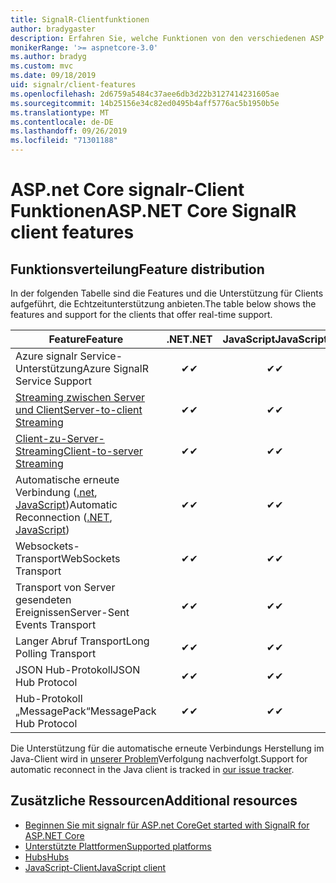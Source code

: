 ```yaml
---
title: SignalR-Clientfunktionen
author: bradygaster
description: Erfahren Sie, welche Funktionen von den verschiedenen ASP.net Core signalr-Clients unterstützt werden.
monikerRange: '>= aspnetcore-3.0'
ms.author: bradyg
ms.custom: mvc
ms.date: 09/18/2019
uid: signalr/client-features
ms.openlocfilehash: 2d6759a5484c37aee6db3d22b3127414231605ae
ms.sourcegitcommit: 14b25156e34c82ed0495b4aff5776ac5b1950b5e
ms.translationtype: MT
ms.contentlocale: de-DE
ms.lasthandoff: 09/26/2019
ms.locfileid: "71301188"
---
```

# <a name="aspnet-core-signalr-client-features"></a><span data-ttu-id="629b1-103">ASP.net Core signalr-Client Funktionen</span><span class="sxs-lookup"><span data-stu-id="629b1-103">ASP.NET Core SignalR client features</span></span>

## <a name="feature-distribution"></a><span data-ttu-id="629b1-104">Funktionsverteilung</span><span class="sxs-lookup"><span data-stu-id="629b1-104">Feature distribution</span></span>

<span data-ttu-id="629b1-105">In der folgenden Tabelle sind die Features und die Unterstützung für Clients aufgeführt, die Echtzeitunterstützung anbieten.</span><span class="sxs-lookup"><span data-stu-id="629b1-105">The table below shows the features and support for the clients that offer real-time support.</span></span>

| <span data-ttu-id="629b1-106">Feature</span><span class="sxs-lookup"><span data-stu-id="629b1-106">Feature</span></span> | <span data-ttu-id="629b1-107">.NET</span><span class="sxs-lookup"><span data-stu-id="629b1-107">.NET</span></span> | <span data-ttu-id="629b1-108">JavaScript</span><span class="sxs-lookup"><span data-stu-id="629b1-108">JavaScript</span></span> | <span data-ttu-id="629b1-109">Java</span><span class="sxs-lookup"><span data-stu-id="629b1-109">Java</span></span> |
| ---- | :-: | :-: | :-: |
| <span data-ttu-id="629b1-110">Azure signalr Service-Unterstützung</span><span class="sxs-lookup"><span data-stu-id="629b1-110">Azure SignalR Service Support</span></span> |<span data-ttu-id="629b1-111">✔</span><span class="sxs-lookup"><span data-stu-id="629b1-111">✔</span></span>|<span data-ttu-id="629b1-112">✔</span><span class="sxs-lookup"><span data-stu-id="629b1-112">✔</span></span>|<span data-ttu-id="629b1-113">✔</span><span class="sxs-lookup"><span data-stu-id="629b1-113">✔</span></span>|
| [<span data-ttu-id="629b1-114">Streaming zwischen Server und Client</span><span class="sxs-lookup"><span data-stu-id="629b1-114">Server-to-client Streaming</span></span>](xref:signalr/streaming)          |<span data-ttu-id="629b1-115">✔</span><span class="sxs-lookup"><span data-stu-id="629b1-115">✔</span></span>|<span data-ttu-id="629b1-116">✔</span><span class="sxs-lookup"><span data-stu-id="629b1-116">✔</span></span>|<span data-ttu-id="629b1-117">✔</span><span class="sxs-lookup"><span data-stu-id="629b1-117">✔</span></span>|
| [<span data-ttu-id="629b1-118">Client-zu-Server-Streaming</span><span class="sxs-lookup"><span data-stu-id="629b1-118">Client-to-server Streaming</span></span>](xref:signalr/streaming)          |<span data-ttu-id="629b1-119">✔</span><span class="sxs-lookup"><span data-stu-id="629b1-119">✔</span></span>|<span data-ttu-id="629b1-120">✔</span><span class="sxs-lookup"><span data-stu-id="629b1-120">✔</span></span>|<span data-ttu-id="629b1-121">✔</span><span class="sxs-lookup"><span data-stu-id="629b1-121">✔</span></span>|
| <span data-ttu-id="629b1-122">Automatische erneute Verbindung ([.net](/aspnet/core/signalr/dotnet-client?view=aspnetcore-3.0&tabs=visual-studio#handle-lost-connection), [JavaScript](/aspnet/core/signalr/javascript-client?view=aspnetcore-3.0#reconnect-clients))</span><span class="sxs-lookup"><span data-stu-id="629b1-122">Automatic Reconnection ([.NET](/aspnet/core/signalr/dotnet-client?view=aspnetcore-3.0&tabs=visual-studio#handle-lost-connection), [JavaScript](/aspnet/core/signalr/javascript-client?view=aspnetcore-3.0#reconnect-clients))</span></span>          |<span data-ttu-id="629b1-123">✔</span><span class="sxs-lookup"><span data-stu-id="629b1-123">✔</span></span>|<span data-ttu-id="629b1-124">✔</span><span class="sxs-lookup"><span data-stu-id="629b1-124">✔</span></span>| |
| <span data-ttu-id="629b1-125">Websockets-Transport</span><span class="sxs-lookup"><span data-stu-id="629b1-125">WebSockets Transport</span></span> |<span data-ttu-id="629b1-126">✔</span><span class="sxs-lookup"><span data-stu-id="629b1-126">✔</span></span>|<span data-ttu-id="629b1-127">✔</span><span class="sxs-lookup"><span data-stu-id="629b1-127">✔</span></span>|<span data-ttu-id="629b1-128">✔</span><span class="sxs-lookup"><span data-stu-id="629b1-128">✔</span></span>|
| <span data-ttu-id="629b1-129">Transport von Server gesendeten Ereignissen</span><span class="sxs-lookup"><span data-stu-id="629b1-129">Server-Sent Events Transport</span></span> |<span data-ttu-id="629b1-130">✔</span><span class="sxs-lookup"><span data-stu-id="629b1-130">✔</span></span>|<span data-ttu-id="629b1-131">✔</span><span class="sxs-lookup"><span data-stu-id="629b1-131">✔</span></span>| |
| <span data-ttu-id="629b1-132">Langer Abruf Transport</span><span class="sxs-lookup"><span data-stu-id="629b1-132">Long Polling Transport</span></span> |<span data-ttu-id="629b1-133">✔</span><span class="sxs-lookup"><span data-stu-id="629b1-133">✔</span></span>|<span data-ttu-id="629b1-134">✔</span><span class="sxs-lookup"><span data-stu-id="629b1-134">✔</span></span>|<span data-ttu-id="629b1-135">✔</span><span class="sxs-lookup"><span data-stu-id="629b1-135">✔</span></span>|
| <span data-ttu-id="629b1-136">JSON Hub-Protokoll</span><span class="sxs-lookup"><span data-stu-id="629b1-136">JSON Hub Protocol</span></span> |<span data-ttu-id="629b1-137">✔</span><span class="sxs-lookup"><span data-stu-id="629b1-137">✔</span></span>|<span data-ttu-id="629b1-138">✔</span><span class="sxs-lookup"><span data-stu-id="629b1-138">✔</span></span>|<span data-ttu-id="629b1-139">✔</span><span class="sxs-lookup"><span data-stu-id="629b1-139">✔</span></span>|
| <span data-ttu-id="629b1-140">Hub-Protokoll „MessagePack“</span><span class="sxs-lookup"><span data-stu-id="629b1-140">MessagePack Hub Protocol</span></span> |<span data-ttu-id="629b1-141">✔</span><span class="sxs-lookup"><span data-stu-id="629b1-141">✔</span></span>|<span data-ttu-id="629b1-142">✔</span><span class="sxs-lookup"><span data-stu-id="629b1-142">✔</span></span>| |

<span data-ttu-id="629b1-143">Die Unterstützung für die automatische erneute Verbindungs Herstellung im Java-Client wird in [unserer Problem](https://github.com/aspnet/AspNetCore/issues/8711)Verfolgung nachverfolgt.</span><span class="sxs-lookup"><span data-stu-id="629b1-143">Support for automatic reconnect in the Java client is tracked in [our issue tracker](https://github.com/aspnet/AspNetCore/issues/8711).</span></span>

## <a name="additional-resources"></a><span data-ttu-id="629b1-144">Zusätzliche Ressourcen</span><span class="sxs-lookup"><span data-stu-id="629b1-144">Additional resources</span></span>

* [<span data-ttu-id="629b1-145">Beginnen Sie mit signalr für ASP.net Core</span><span class="sxs-lookup"><span data-stu-id="629b1-145">Get started with SignalR for ASP.NET Core</span></span>](xref:tutorials/signalr)
* [<span data-ttu-id="629b1-146">Unterstützte Plattformen</span><span class="sxs-lookup"><span data-stu-id="629b1-146">Supported platforms</span></span>](xref:signalr/supported-platforms)
* [<span data-ttu-id="629b1-147">Hubs</span><span class="sxs-lookup"><span data-stu-id="629b1-147">Hubs</span></span>](xref:signalr/hubs)
* [<span data-ttu-id="629b1-148">JavaScript-Client</span><span class="sxs-lookup"><span data-stu-id="629b1-148">JavaScript client</span></span>](xref:signalr/javascript-client)
